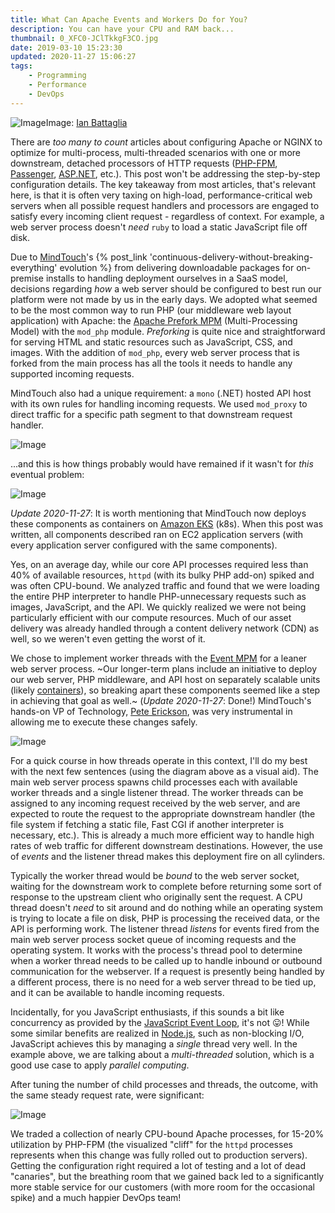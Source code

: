 ```yaml
---
title: What Can Apache Events and Workers Do for You?
description: You can have your CPU and RAM back...
thumbnail: 0_XFC0-JClTkkgF3CO.jpg 
date: 2019-03-10 15:23:30
updated: 2020-11-27 15:06:27
tags:
    - Programming
    - Performance
    - DevOps
---
```


<!-- markdownlint-disable no-inline-html -->
![Image](0_XFC0-JClTkkgF3CO.jpg)<span class="caption">Image: [Ian Battaglia](https://unsplash.com/@ianjbattaglia)</span>
<!-- markdownlint-enable no-inline-html -->

There are _too many to count_ articles about configuring Apache or NGINX to optimize for multi-process, multi-threaded scenarios with one or more downstream, detached processors of HTTP requests ([PHP-FPM](https://www.php.net/manual/en/install.fpm.php), [Passenger](https://www.phusionpassenger.com), [ASP.NET](https://docs.microsoft.com/en-us/aspnet/core/host-and-deploy/linux-apache), etc.). This post won't be addressing the step-by-step configuration details. The key takeaway from most articles, that's relevant here, is that it is often very taxing on high-load, performance-critical web servers when all possible request handlers and processors are engaged to satisfy every incoming client request - regardless of context. For example, a web server process doesn't _need_ `ruby` to load a static JavaScript file off disk.

<!-- markdownlint-disable no-space-in-emphasis -->
Due to [MindTouch](https://mindtouch.com)'s {% post_link 'continuous-delivery-without-breaking-everything' evolution %} from delivering downloadable packages for on-premise installs to handling deployment ourselves in a SaaS model, decisions regarding _how_ a web server should be configured to best run our platform were not made by us in the early days. We adopted what seemed to be the most common way to run PHP (our middleware web layout application) with Apache: the [Apache Prefork MPM](https://httpd.apache.org/docs/2.4/mod/prefork.html) (Multi-Processing Model) with the `mod_php` module. _Preforking_ is quite nice and straightforward for serving HTML and static resources such as JavaScript, CSS, and images. With the addition of `mod_php`, every web server process that is forked from the main process has all the tools it needs to handle any supported incoming requests.
<!-- markdownlint-enable no-space-in-emphasis -->

MindTouch also had a unique requirement: a `mono` (.NET) hosted API host with its own rules for handling incoming requests. We used `mod_proxy` to direct traffic for a specific path segment to that downstream request handler.

![Image](0.png)

...and this is how things probably would have remained if it wasn't for _this_ eventual problem:

![Image](2.png)

_Update 2020-11-27_: It is worth mentioning that MindTouch now deploys these components as containers on [Amazon EKS](https://aws.amazon.com/eks) (k8s). When this post was written, all components described ran on EC2 application servers (with every application server configured with the same components).

Yes, on an average day, while our core API processes required less than 40% of available resources, `httpd` (with its bulky PHP add-on) spiked and was often CPU-bound. We analyzed traffic and found that we were loading the entire PHP interpreter to handle PHP-unnecessary requests such as images, JavaScript, and the API. We quickly realized we were not being particularly efficient with our compute resources. Much of our asset delivery was already handled through a content delivery network (CDN) as well, so we weren't even getting the worst of it.

We chose to implement worker threads with the [Event MPM](https://httpd.apache.org/docs/2.4/mod/event.html) for a leaner web server process. ~Our longer-term plans include an initiative to deploy our web server, PHP middleware, and API host on separately scalable units (likely [containers](https://www.docker.com/resources/what-container)), so breaking apart these components seemed like a step in achieving that goal as well.~ (_Update 2020-11-27_: Done!) MindTouch's hands-on VP of Technology, [Pete Erickson](https://www.linkedin.com/in/pete-erickson-b3455a1), was very instrumental in allowing me to execute these changes safely.

![Image](1.png)

For a quick course in how threads operate in this context, I'll do my best with the next few sentences (using the diagram above as a visual aid). The main web server process spawns child processes each with available worker threads and a single listener thread. The worker threads can be assigned to any incoming request received by the web server, and are expected to route the request to the appropriate downstream handler (the file system if fetching a static file, Fast CGI if another interpreter is necessary, etc.). This is already a much more efficient way to handle high rates of web traffic for different downstream destinations. However, the use of _events_ and the listener thread makes this deployment fire on all cylinders.

Typically the worker thread would be _bound_ to the web server socket, waiting for the downstream work to complete before returning some sort of response to the upstream client who originally sent the request. A CPU thread doesn't _need_ to sit around and do nothing while an operating system is trying to locate a file on disk, PHP is processing the received data, or the API is performing work. The listener thread _listens_ for events fired from the main web server process socket queue of incoming requests and the operating system. It works with the process's thread pool to determine when a worker thread needs to be called up to handle inbound or outbound communication for the webserver. If a request is presently being handled by a different process, there is no need for a web server thread to be tied up, and it can be available to handle incoming requests.

Incidentally, for you JavaScript enthusiasts, if this sounds a bit like concurrency as provided by the [JavaScript Event Loop](https://developer.mozilla.org/en-US/docs/Web/JavaScript/EventLoop), it's not 😛! While some similar benefits are realized in [Node.js](https://nodejs.org), such as non-blocking I/O, JavaScript achieves this by managing a _single_ thread very well. In the example above, we are talking about a _multi-threaded_ solution, which is a good use case to apply _parallel computing_.

After tuning the number of child processes and threads, the outcome, with the same steady request rate, were significant:

![Image](3.png)

We traded a collection of nearly CPU-bound Apache processes, for 15-20% utilization by PHP-FPM (the visualized "cliff" for the `httpd` processes represents when this change was fully rolled out to production servers). Getting the configuration right required a lot of testing and a lot of dead "canaries", but the breathing room that we gained back led to a significantly more stable service for our customers (with more room for the occasional spike) and a much happier DevOps team!
